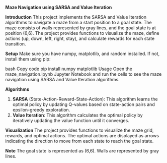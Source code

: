 **Maze Navigation using SARSA and Value Iteration**

**Introduction**
This project implements the SARSA and Value Iteration algorithms to navigate a maze from a start position to a goal state. The maze consists of walls represented by gray lines, and the goal state is at position (6,6). The project provides functions to visualize the maze, define actions (up, down, left, right, stay), and calculate rewards for each state transition.

**Setup**
Make sure you have numpy, matplotlib, and random installed. If not, install them using pip:

bash
Copy code
pip install numpy matplotlib
Usage
Open the maze_navigation.ipynb Jupyter Notebook and run the cells to see the maze navigation using SARSA and Value Iteration algorithms.

**Algorithms**
1. **SARSA** (State-Action-Reward-State-Action): This algorithm learns the optimal policy by updating Q-values based on state-action pairs and epsilon-greedy exploration.
2. **Value Iteration**: This algorithm calculates the optimal policy by iteratively updating the value function until it converges.
   
**Visualization**
The project provides functions to visualize the maze grid, rewards, and optimal actions. The optimal actions are displayed as arrows indicating the direction to move from each state to reach the goal state.

**Note**
The goal state is represented as (6,6).
Walls are represented by gray lines.
